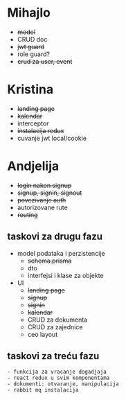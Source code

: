 # Mihajlo
- ~~model~~
- CRUD doc
- ~~jwt guard~~
- role guard?
- ~~crud za user, event~~


# Kristina
- ~~landing page~~
- ~~kalendar~~
- interceptor
- ~~instalacija redux~~
- cuvanje jwt local/cookie

# Andjelija
- ~~login nakon signup~~
- ~~signup, signin, signout~~
- ~~povezivanje auth~~
- autorizovane rute
- ~~routing~~



## taskovi za drugu fazu
- model podataka i perzistencije
    - ~~schema.prisma~~
    - dto
    - interfejsi i klase za objekte
- UI
    - ~~landing page~~
    - ~~signup~~
    - ~~signin~~
    - ~~kalendar~~
    - CRUD za dokumenta
    - CRUD za zajednice
    - ceo layout
      
## taskovi za treću fazu
    - funkcija za vracanje dogadjaja
    - react redux u svim komponentama
    - dokumenti: otvaranje, manipulacija
    - rabbit mq instalacija
